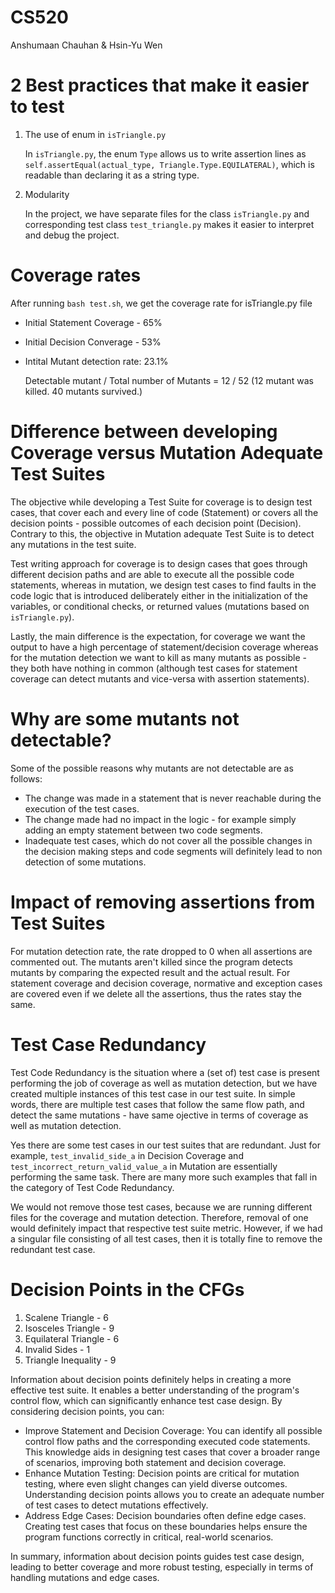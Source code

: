 # CS520 
Anshumaan Chauhan & Hsin-Yu Wen

# 2 Best practices that make it easier to test 
1. The use of enum in `isTriangle.py`

    In `isTriangle.py`, the enum `Type` allows us to write assertion lines as `self.assertEqual(actual_type, Triangle.Type.EQUILATERAL)`, which is readable than declaring it as a string type.


2. Modularity
    
    In the project, we have separate files for the class `isTriangle.py` and corresponding test class `test_triangle.py` makes it easier to interpret and debug the project.

# Coverage rates
After running `bash test.sh`, we get the coverage rate for isTriangle.py file
- Initial Statement Coverage - 65%
- Initial Decision Converage - 53%
- Intital Mutant detection rate: 23.1%

    Detectable mutant / Total number of Mutants = 12 / 52 (12 mutant was killed. 40 mutants survived.)

# Difference between developing Coverage versus Mutation Adequate Test Suites

The objective while developing a Test Suite for coverage is to design test cases, that cover each and every line of code (Statement) or covers all the decision points - possible outcomes of each decision point (Decision). Contrary to this, the objective in Mutation adequate Test Suite is to detect any mutations in the test suite. 

Test writing approach for coverage is to design cases that goes through different decision paths and are able to execute all the possible code statements, whereas in mutation, we design test cases to find faults in the code logic that is introduced deliberately either in the initialization of the variables, or conditional checks, or returned values (mutations based on `isTriangle.py`).

Lastly, the main difference is the expectation, for coverage we want the output to have a high percentage of statement/decision coverage whereas for the mutation detection we want to kill as many mutants as possible - they both have nothing in common (although test cases for statement coverage can detect mutants and vice-versa with assertion statements).

# Why are some mutants not detectable?

Some of the possible reasons why mutants are not detectable are as follows:
- The change was made in a statement that is never reachable during the execution of the test cases.
- The change made had no impact in the logic - for example simply adding an empty statement between two code segments. 
- Inadequate test cases, which do not cover all the possible changes in the decision making steps and code segments will definitely lead to non detection of some mutations.


# Impact of removing assertions from Test Suites

For mutation detection rate, the rate dropped to 0 when all assertions are commented out. The mutants aren't killed since the program detects mutants by comparing the expected result and the actual result. For statement coverage and decision coverage, normative and exception cases are covered even if we delete all the assertions, thus the rates stay the same.


# Test Case Redundancy 

Test Code Redundancy is the situation where a (set of) test case is present performing the job of coverage as well as mutation detection, but we have created multiple instances of this test case in our test suite. In simple words, there are multiple test cases that follow the same flow path, and detect the same mutations - have same ojective in terms of coverage as well as mutation detection. 

Yes there are some test cases in our test suites that are redundant. Just for example, `test_invalid_side_a` in Decision Coverage and `test_incorrect_return_valid_value_a` in Mutation are essentially performing the same task. There are many more such examples that fall in the category of Test Code Redundancy.

We would not remove those test cases, because we are running different files for the coverage and mutation detection. Therefore, removal of one would definitely impact that respective test suite metric. However, if we had a singular file consisting of all test cases, then it is totally fine to remove the redundant test case. 


# Decision Points in the CFGs

1. Scalene Triangle - 6
2. Isosceles Triangle - 9
3. Equilateral Triangle - 6
4. Invalid Sides - 1
5. Triangle Inequality - 9

Information about decision points definitely helps in creating a more effective test suite. It enables a better understanding of the program's control flow, which can significantly enhance test case design. By considering decision points, you can:

- Improve Statement and Decision Coverage: You can identify all possible control flow paths and the corresponding executed code statements. This knowledge aids in designing test cases that cover a broader range of scenarios, improving both statement and decision coverage.
- Enhance Mutation Testing: Decision points are critical for mutation testing, where even slight changes can yield diverse outcomes. Understanding decision points allows you to create an adequate number of test cases to detect mutations effectively.
- Address Edge Cases: Decision boundaries often define edge cases. Creating test cases that focus on these boundaries helps ensure the program functions correctly in critical, real-world scenarios.

In summary, information about decision points guides test case design, leading to better coverage and more robust testing, especially in terms of handling mutations and edge cases.

